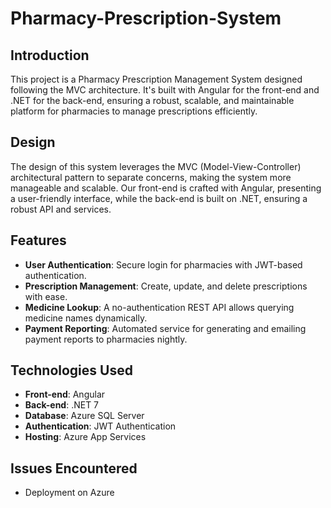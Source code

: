 # Pharmacy-Prescription-System

## Introduction

This project is a Pharmacy Prescription Management System designed following the MVC architecture. It's built with Angular for the front-end and .NET for the back-end, ensuring a robust, scalable, and maintainable platform for pharmacies to manage prescriptions efficiently.

## Design

The design of this system leverages the MVC (Model-View-Controller) architectural pattern to separate concerns, making the system more manageable and scalable. Our front-end is crafted with Angular, presenting a user-friendly interface, while the back-end is built on .NET, ensuring a robust API and services.

## Features

- **User Authentication**: Secure login for pharmacies with JWT-based authentication.
- **Prescription Management**: Create, update, and delete prescriptions with ease.
- **Medicine Lookup**: A no-authentication REST API allows querying medicine names dynamically.
- **Payment Reporting**: Automated service for generating and emailing payment reports to pharmacies nightly.

## Technologies Used

- **Front-end**: Angular
- **Back-end**: .NET 7
- **Database**: Azure SQL Server
- **Authentication**: JWT Authentication
- **Hosting**: Azure App Services

## Issues Encountered
- Deployment on Azure
